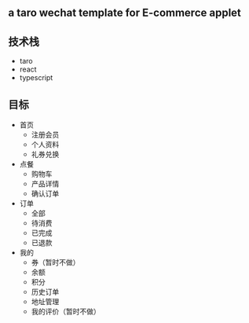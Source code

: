 ## a taro wechat template for E-commerce applet

## 技术栈

- taro
- react
- typescript

## 目标

- 首页
  - 注册会员
  - 个人资料
  - 礼券兑换
- 点餐
  - 购物车
  - 产品详情
  - 确认订单
- 订单
  - 全部
  - 待消费
  - 已完成
  - 已退款
- 我的
  - 券（暂时不做）
  - 余额
  - 积分
  - 历史订单
  - 地址管理
  - 我的评价（暂时不做）
